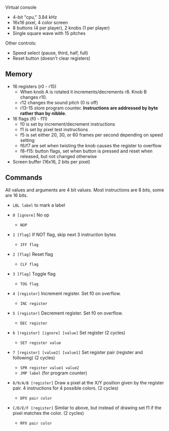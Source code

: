 Virtual console

- 4-bit "cpu," 3.84 kHz
- 16x16 pixel, 4 color screen
- 8 buttons (4 per player), 2 knobs (1 per player)
- Single square wave with 15 pitches

Other controls:
- Speed select (pause, third, half, full)
- Reset button (doesn't clear registers)

## Memory

- 16 registers (r0 - r15)
    - When knob A is rotated it increments/decrements r8. Knob B changes r10.
    - r12 changes the sound pitch (0 is off)
    - r13-15 store program counter. **Instructions are addressed by byte rather than by nibble.**
- 16 flags (f0 - f11)
    - f0 is set by increment/decrement instructions
    - f1 is set by pixel test instructions
    - f5 is set either 20, 30, or 60 frames per second depending on speed setting
    - f6/f7 are set when twisting the knob causes the register to overflow
    - f8-f15: button flags, set when button is pressed and reset when released, but not changed otherwise
- Screen buffer (16x16, 2 bits per pixel)

## Commands

All values and arguments are 4 bit values. Most instructions are 8 bits, some are 16 bits.

- `LBL label` to mark a label

- `0 [ignore]` No op
  - `NOP`
- `1 [flag]` If NOT flag, skip next 3 instruction bytes
  - `IFF flag`
- `2 [flag]` Reset flag
  - `CLF flag`
- `3 [flag]` Toggle flag
  - `TOG flag`
- `4 [register]` Increment register. Set f0 on overflow.
  - `INC register`
- `5 [register]` Decrement register. Set f0 on overflow.
  - `DEC register`
- `6 [register] [ignore] [value]` Set register (2 cycles)
  - `SET register value`
- `7 [register] [value2] [value1]` Set register pair (register and following) (2 cycles)
  - `SPR register value1 value2`
  - `JMP label` (for program counter)
- `8/9/A/B [register]` Draw a pixel at the X/Y position given by the register pair. 4 instructions for 4 possible colors. (2 cycles)
  - `DPX pair color`
- `C/D/E/F [register]` Similar to above, but instead of drawing set f1 if the pixel matches the color. (2 cycles)
  - `RPX pair color`
